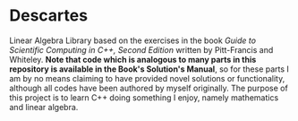 # Descartes
Linear Algebra Library based on the exercises in the book *Guide to Scientific Computing in C++, Second Edition* written by Pitt-Francis and Whiteley. **Note that code which is analogous to many parts in this repository is available in the Book's Solution's Manual**, so for these parts I am by no means claiming to have provided novel solutions or functionality, although all codes have been authored by myself originally. The purpose of this project is to learn C++ doing something I enjoy, namely mathematics and linear algebra.
